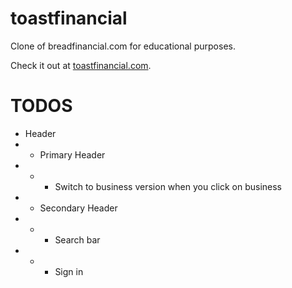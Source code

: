 # toastfinancial

Clone of breadfinancial.com for educational purposes.

Check it out at [toastfinancial.com](https://toastfinancial.com/).

# TODOS

- Header
- - Primary Header
- - - Switch to business version when you click on business
- - Secondary Header
- - - Search bar
- - - Sign in

